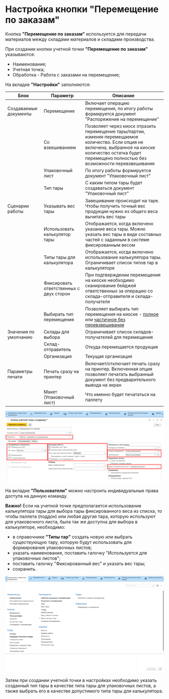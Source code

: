 # Настройка кнопки "Перемещение по заказам"

Кнопка **"Перемещение по заказам"** используется для передачи материалов между складами материалов и складами производства.

При создании кнопки учетной точки **"Перемещение по заказам"** указываются:

- Наименование;
- Учетная точка;
- Обработка - Работа с заказами на перемещение;

На вкладке **"Настройки"** заполняются:

| Блок | Параметр | Описание |
|----------|---------|---------|
| Создаваемые документы | Перемещение | Включает операцию перемещения, по итогу работы формируется документ "Распоряжение на перемещение" |
| | Со взвешиванием | Позволяет через киоск отразить перемещение тары/партии, изменяя перемещаемое количество. Если опция не включена, выбранное на киоске количество остатка будет перемещено полностью без возможности перевзвешивания |
| | Упаковочный лист | По итогу работы формируется документ "Упаковочный лист" |
| | Тип тары | С каким типом тары будет создаваться документ "Упаковочный лист" |
| Сценарии работы | Указывать вес тары | Завешивание происходит на таре. Чтобы получить точный вес продукции нужно из общего веса вычитать вес тары |
| | Использовать калькулятор тары | Отображается, когда включено указание веса тары. Можно указать вес тары в виде составных частей с заданным в системе фиксированным весом |
| | Типы тары для калькулятора | Отображается, когда включено использование калькулятора тары. Ограничивает список типов тар в калькуляторе |
| | Фиксировать ответственных с двух сторон | При подтверждении перемещения на киоске необходимо сканирование бейджей ответственных за операцию со склада-отправителя и склада-получателя |
| | Выбирать тип перемещения | Позволяет выбирать тип перемещения на киоске - [полное](FullMoving.md) или [частичное без перевзвешивания](PartMoving.md) |
| Значения по умолчанию | Склады для выбора | Ограничивает список складов-получателей для перемещения |
| | Склад-отправитель | Откуда перемещается продукция |
| | Организация | Текущая организация |
| Параметры печати | Печать сразу на принтер | Включает/отключает печать сразу на принтер. Включенная опция позволяет печатать выбранный документ без предварительного вывода на экран |
| | Макет (Упаковочный лист) | Что именно будет печататься на паллету |

![](8.png)

На вкладке **"Пользователи"** можно настроить индивидуальные права доступа на данную команду.

**Важно!** Если на учетной точке предполагается использование калькулятора тары для выбора тары фиксированного веса из списка, то чтобы паллета (поддон) или любая другая тара, которую используют для упаковочного листа, была так же доступна для выбора в калькуляторе, необходимо:

- в справочнике **"Типы тар"** создать новую или выбрать существующую тару, которую будут использовать для формирования упаковочных листов;
- указать наименование, поставить галочку "Используется для упаковочных листов";
- поставить галочку "Фиксированный вес" и указать вес тары;
- сохранить.

![](2.gif)

Затем при создании учетной точки в настройках необходимо указать созданный тип тары в качестве типа тары для упаковочных листов, а также выбрать его в качестве допустимого типа тары для калькулятора.